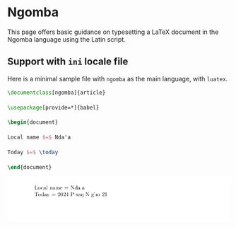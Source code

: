 # Ngomba

This page offers basic guidance on typesetting a LaTeX document in the
Ngomba language using the Latin script.

## Support with `ini` locale file

Here is a minimal sample file with `ngomba` as the main language, with `luatex`.

```tex
\documentclass[ngomba]{article}

\usepackage[provide=*]{babel}

\begin{document}

Local name $=$ Ndaꞌa

Today $=$ \today

\end{document}
```

![](../media/locale-ngomba.png)